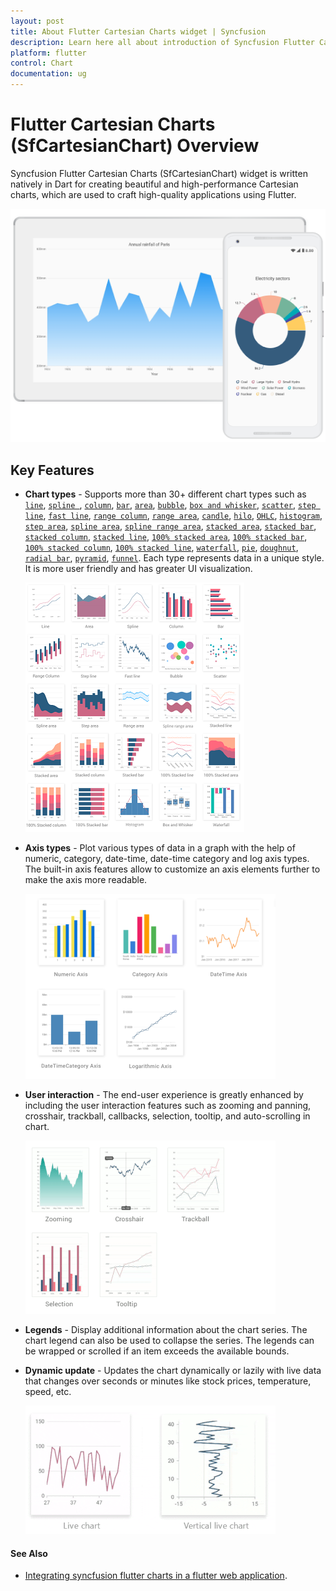 ```yaml
---
layout: post
title: About Flutter Cartesian Charts widget | Syncfusion
description: Learn here all about introduction of Syncfusion Flutter Cartesian Charts (SfCartesianChart) widget, its features, and more.
platform: flutter
control: Chart
documentation: ug
---
```


# Flutter Cartesian Charts (SfCartesianChart) Overview

Syncfusion Flutter Cartesian Charts (SfCartesianChart) widget is written natively in Dart for creating beautiful and high-performance Cartesian charts, which are used to craft high-quality applications using Flutter.

![Overview flutter chart](images/overview/overview.png)

## Key Features

* **Chart types** - Supports more than 30+ different chart types such as  [`line`](https://www.syncfusion.com/flutter-widgets/flutter-charts/chart-types/line-chart), [`spline
`](https://www.syncfusion.com/flutter-widgets/flutter-charts/chart-types/spline-chart), [`column`](https://www.syncfusion.com/flutter-widgets/flutter-charts/chart-types/column-chart), [`bar`](https://www.syncfusion.com/flutter-widgets/flutter-charts/chart-types/bar-chart), [`area`](https://www.syncfusion.com/flutter-widgets/flutter-charts/chart-types/area-chart), [`bubble`](https://www.syncfusion.com/flutter-widgets/flutter-charts/chart-types/bubble-chart), [`box and whisker`](https://www.syncfusion.com/flutter-widgets/flutter-charts/chart-types/box-and-whisker-chart), [`scatter`](https://www.syncfusion.com/flutter-widgets/flutter-charts/chart-types/scatter-chart), [`step line`](https://www.syncfusion.com/flutter-widgets/flutter-charts/chart-types/step-line-chart), [`fast line`](https://www.syncfusion.com/flutter-widgets/flutter-charts/chart-types/line-chart), [`range column`](https://www.syncfusion.com/flutter-widgets/flutter-charts/chart-types/range-column-chart), [`range area`](https://www.syncfusion.com/flutter-widgets/flutter-charts/chart-types/range-area-chart), [`candle`](https://www.syncfusion.com/flutter-widgets/flutter-charts/chart-types/candle-chart), [`hilo`](https://www.syncfusion.com/flutter-widgets/flutter-charts/chart-types/hilo-chart), [`OHLC`](https://www.syncfusion.com/flutter-widgets/flutter-charts/chart-types/ohlc-chart), [`histogram`](https://www.syncfusion.com/flutter-widgets/flutter-charts/chart-types/histogram-chart), [`step area`](https://www.syncfusion.com/flutter-widgets/flutter-charts/chart-types/step-area-chart), [`spline area`](https://www.syncfusion.com/flutter-widgets/flutter-charts/chart-types/spline-area-chart), [`spline range area`](https://www.syncfusion.com/flutter-widgets/flutter-charts/chart-types/spline-range-area-chart), [`stacked area`](https://www.syncfusion.com/flutter-widgets/flutter-charts/chart-types/stacked-area-chart), [`stacked bar`](https://www.syncfusion.com/flutter-widgets/flutter-charts/chart-types/stacked-bar-chart), [`stacked column`](https://www.syncfusion.com/flutter-widgets/flutter-charts/chart-types/stacked-column-chart), [`stacked line`](https://www.syncfusion.com/flutter-widgets/flutter-charts/chart-types/stacked-line-chart), [`100% stacked area`](https://www.syncfusion.com/flutter-widgets/flutter-charts/chart-types/stacked-area-100-chart), [`100% stacked bar`](https://www.syncfusion.com/flutter-widgets/flutter-charts/chart-types/stacked-bar-100-chart), [`100% stacked column`](https://www.syncfusion.com/flutter-widgets/flutter-charts/chart-types/stacked-column-100-chart), [`100% stacked line`](https://www.syncfusion.com/flutter-widgets/flutter-charts/chart-types/stacked-line-100-chart), [`waterfall`](https://www.syncfusion.com/flutter-widgets/flutter-charts/chart-types/waterfall-chart), [`pie`](https://www.syncfusion.com/flutter-widgets/flutter-charts/chart-types/pie-chart), [`doughnut`](https://www.syncfusion.com/flutter-widgets/flutter-charts/chart-types/doughnut-chart), [`radial bar`](https://www.syncfusion.com/flutter-widgets/flutter-charts/chart-types/radial-bar-chart), [`pyramid`](https://www.syncfusion.com/flutter-widgets/flutter-charts/chart-types/pyramid-chart), [`funnel`](https://www.syncfusion.com/flutter-widgets/flutter-charts/chart-types/funnel-chart). Each type represents data in a unique style. It is more user friendly and has greater UI visualization.

  ![Chart Types](images/overview/chart_types_cartesian.png)

* **Axis types** - Plot various types of data in a graph with the help of numeric, category, date-time, date-time category and log axis types. The built-in axis features allow to customize an axis elements further to make the axis more readable. 

  ![Axis Types](images/overview/axis_types_cartesian.png)

* **User interaction** - The end-user experience is greatly enhanced by including the user interaction features such as zooming and panning, crosshair, trackball, callbacks, selection, tooltip, and auto-scrolling in chart. 

  ![User Interaction](images/overview/chart_user_interaction_cartesian.gif)

* **Legends** - Display additional information about the chart series. The chart legend can also be used to collapse the series. The legends can be wrapped or scrolled if an item exceeds the available bounds. 

* **Dynamic update** - Updates the chart dynamically or lazily with live data that changes over seconds or minutes like stock prices, temperature, speed, etc. 

  ![Dynamic Updates](images/overview/live_updates_cartesian.gif)


#### See Also

* [Integrating syncfusion flutter charts in a flutter web application](https://www.syncfusion.com/kb/11551/how-to-integrate-syncfusion-charts-in-flutter-web-application-sfcartesianchart).